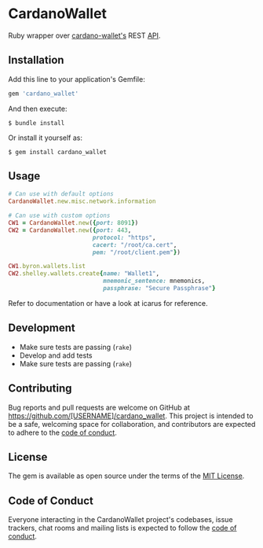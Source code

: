 # CardanoWallet

Ruby wrapper over [cardano-wallet's](https://github.com/input-output-hk/cardano-wallet) REST [API](https://input-output-hk.github.io/cardano-wallet/api/edge/).

## Installation

Add this line to your application's Gemfile:

```ruby
gem 'cardano_wallet'
```

And then execute:

    $ bundle install

Or install it yourself as:

    $ gem install cardano_wallet

## Usage

```ruby
# Can use with default options
CardanoWallet.new.misc.network.information

# Can use with custom options
CW1 = CardanoWallet.new({port: 8091})
CW2 = CardanoWallet.new({port: 443,
                        protocol: "https",
                        cacert: "/root/ca.cert",
                        pem: "/root/client.pem"})

CW1.byron.wallets.list
CW2.shelley.wallets.create{name: "Wallet1",
                           mnemonic_sentence: mnemonics,
                           passphrase: "Secure Passphrase"}

```

Refer to documentation or have a look at icarus for reference.

## Development

 - Make sure tests are passing (`rake`)
 - Develop and add tests
 - Make sure tests are passing (`rake`)

## Contributing

Bug reports and pull requests are welcome on GitHub at https://github.com/[USERNAME]/cardano_wallet. This project is intended to be a safe, welcoming space for collaboration, and contributors are expected to adhere to the [code of conduct](https://github.com/[USERNAME]/cardano_wallet/blob/master/CODE_OF_CONDUCT.md).


## License

The gem is available as open source under the terms of the [MIT License](https://opensource.org/licenses/MIT).

## Code of Conduct

Everyone interacting in the CardanoWallet project's codebases, issue trackers, chat rooms and mailing lists is expected to follow the [code of conduct](https://github.com/[USERNAME]/cardano_wallet/blob/master/CODE_OF_CONDUCT.md).
